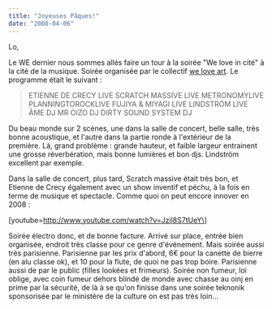 ```yaml
---
title: "Joyeuses Pâques!"
date: "2008-04-06"
---
```


Lo,

Le WE dernier nous sommes allés faire un tour à la soirée "We love in cité" à la cité de la musique. Soirée organisée par le collectif [we love art](http://www.weloveart.net/). Le programme était le suivant :

> ETIENNE DE CRECY LIVE SCRATCH MASSIVE LIVE METRONOMYLIVE PLANNINGTOROCKLIVE FUJIYA & MIYAGI LIVE LINDSTRÖM LIVE ÂME DJ MR OIZO DJ DIRTY SOUND SYSTEM DJ

Du beau monde sur 2 scènes, une dans la salle de concert, belle salle, très bonne acoustique, et l'autre dans la partie ronde à l'extérieur de la première. Là, grand problème : grande hauteur, et faible largeur entrainent une grosse réverbération, mais bonne lumières et bon djs. Lindström excellent par exemple.

Dans la salle de concert, plus tard, Scratch massive était très bon, et Etienne de Crecy également avec un show inventif et péchu, à la fois en terme de musique et spectacle. Comme quoi on peut encore innover en 2008 :

\[youtube=http://www.youtube.com/watch?v=Jzil8S7tUeY\]

Soirée électro donc, et de bonne facture. Arrivé sur place, entrée bien organisée, endroit très classe pour ce genre d'événement. Mais soirée aussi très parisienne. Parisienne par les prix d'abord, 6€ pour la canette de bierre (en alu classe ok), et 10 pour la flute, de quoi ne pas trop boire. Parisienne aussi de par le public (filles lookées et frimeurs). Soirée non fumeur, loi oblige, avec coin fumeur dehors blindé de monde avec chasse au oinj en prime par la sécurité, de là à se qu'on finisse dans une soirée teknonik sponsorisée par le ministère de la culture on est pas très loin...
